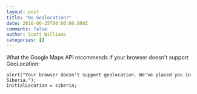 ```yaml
---
layout: post
title: "No Geolocation?"
date: 2010-06-25T00:00:00.000Z
comments: false
author: Scott Williams
categories: []
---
```

What the Google Maps API recommends if your browser doesn't support GeoLocation:

```
alert("Your browser doesn't support geolocation. We've placed you in Siberia.");
initialLocation = siberia;
```
